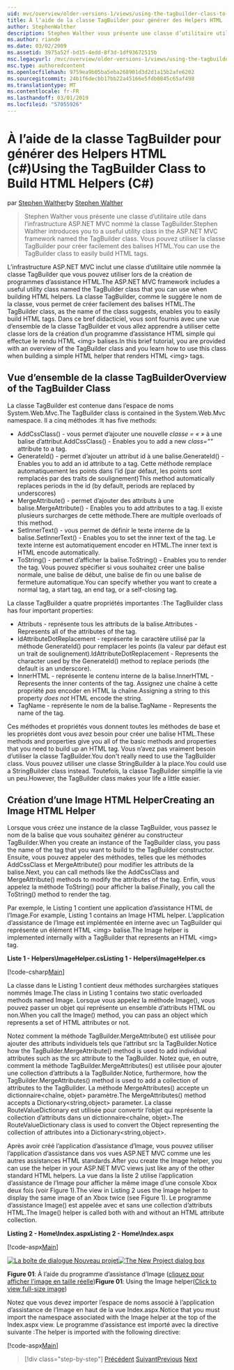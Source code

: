 ```yaml
---
uid: mvc/overview/older-versions-1/views/using-the-tagbuilder-class-to-build-html-helpers-cs
title: À l’aide de la classe TagBuilder pour générer des Helpers HTML (c#) | Microsoft Docs
author: StephenWalther
description: Stephen Walther vous présente une classe d’utilitaire utile dans l’infrastructure ASP.NET MVC nommé la classe TagBuilder. Vous pouvez utiliser la classe TagBuilder pour facilement...
ms.author: riande
ms.date: 03/02/2009
ms.assetid: 3975a52f-bd15-4edd-8f3d-1df93672515b
msc.legacyurl: /mvc/overview/older-versions-1/views/using-the-tagbuilder-class-to-build-html-helpers-cs
msc.type: authoredcontent
ms.openlocfilehash: 9759ea9b05ba5eba268901d3d2d1a15b2afe6202
ms.sourcegitcommit: 24b1f6decbb17bb22a45166e5fdb0845c65af498
ms.translationtype: MT
ms.contentlocale: fr-FR
ms.lasthandoff: 03/01/2019
ms.locfileid: "57055926"
---
```

<a name="using-the-tagbuilder-class-to-build-html-helpers-c"></a><span data-ttu-id="da7a2-104">À l’aide de la classe TagBuilder pour générer des Helpers HTML (c#)</span><span class="sxs-lookup"><span data-stu-id="da7a2-104">Using the TagBuilder Class to Build HTML Helpers (C#)</span></span>
====================
<span data-ttu-id="da7a2-105">par [Stephen Walther](https://github.com/StephenWalther)</span><span class="sxs-lookup"><span data-stu-id="da7a2-105">by [Stephen Walther](https://github.com/StephenWalther)</span></span>

> <span data-ttu-id="da7a2-106">Stephen Walther vous présente une classe d’utilitaire utile dans l’infrastructure ASP.NET MVC nommé la classe TagBuilder.</span><span class="sxs-lookup"><span data-stu-id="da7a2-106">Stephen Walther introduces you to a useful utility class in the ASP.NET MVC framework named the TagBuilder class.</span></span> <span data-ttu-id="da7a2-107">Vous pouvez utiliser la classe TagBuilder pour créer facilement des balises HTML.</span><span class="sxs-lookup"><span data-stu-id="da7a2-107">You can use the TagBuilder class to easily build HTML tags.</span></span>


<span data-ttu-id="da7a2-108">L’infrastructure ASP.NET MVC inclut une classe d’utilitaire utile nommée la classe TagBuilder que vous pouvez utiliser lors de la création de programmes d’assistance HTML.</span><span class="sxs-lookup"><span data-stu-id="da7a2-108">The ASP.NET MVC framework includes a useful utility class named the TagBuilder class that you can use when building HTML helpers.</span></span> <span data-ttu-id="da7a2-109">La classe TagBuilder, comme le suggère le nom de la classe, vous permet de créer facilement des balises HTML.</span><span class="sxs-lookup"><span data-stu-id="da7a2-109">The TagBuilder class, as the name of the class suggests, enables you to easily build HTML tags.</span></span> <span data-ttu-id="da7a2-110">Dans ce bref didacticiel, vous sont fournis avec une vue d’ensemble de la classe TagBuilder et vous allez apprendre à utiliser cette classe lors de la création d’un programme d’assistance HTML simple qui effectue le rendu HTML &lt;img&gt; balises.</span><span class="sxs-lookup"><span data-stu-id="da7a2-110">In this brief tutorial, you are provided with an overview of the TagBuilder class and you learn how to use this class when building a simple HTML helper that renders HTML &lt;img&gt; tags.</span></span>

## <a name="overview-of-the-tagbuilder-class"></a><span data-ttu-id="da7a2-111">Vue d’ensemble de la classe TagBuilder</span><span class="sxs-lookup"><span data-stu-id="da7a2-111">Overview of the TagBuilder Class</span></span>

<span data-ttu-id="da7a2-112">La classe TagBuilder est contenue dans l’espace de noms System.Web.Mvc.</span><span class="sxs-lookup"><span data-stu-id="da7a2-112">The TagBuilder class is contained in the System.Web.Mvc namespace.</span></span> <span data-ttu-id="da7a2-113">Il a cinq méthodes :</span><span class="sxs-lookup"><span data-stu-id="da7a2-113">It has five methods:</span></span>

- <span data-ttu-id="da7a2-114">AddCssClass() - vous permet d’ajouter une nouvelle *classe = « »* à une balise d’attribut.</span><span class="sxs-lookup"><span data-stu-id="da7a2-114">AddCssClass() - Enables you to add a new *class=""* attribute to a tag.</span></span>
- <span data-ttu-id="da7a2-115">GenerateId() - permet d’ajouter un attribut id à une balise.</span><span class="sxs-lookup"><span data-stu-id="da7a2-115">GenerateId() - Enables you to add an id attribute to a tag.</span></span> <span data-ttu-id="da7a2-116">Cette méthode remplace automatiquement les points dans l’id (par défaut, les points sont remplacés par des traits de soulignement)</span><span class="sxs-lookup"><span data-stu-id="da7a2-116">This method automatically replaces periods in the id (by default, periods are replaced by underscores)</span></span>
- <span data-ttu-id="da7a2-117">MergeAttribute() - permet d’ajouter des attributs à une balise.</span><span class="sxs-lookup"><span data-stu-id="da7a2-117">MergeAttribute() - Enables you to add attributes to a tag.</span></span> <span data-ttu-id="da7a2-118">Il existe plusieurs surcharges de cette méthode.</span><span class="sxs-lookup"><span data-stu-id="da7a2-118">There are multiple overloads of this method.</span></span>
- <span data-ttu-id="da7a2-119">SetInnerText() - vous permet de définir le texte interne de la balise.</span><span class="sxs-lookup"><span data-stu-id="da7a2-119">SetInnerText() - Enables you to set the inner text of the tag.</span></span> <span data-ttu-id="da7a2-120">Le texte interne est automatiquement encoder en HTML.</span><span class="sxs-lookup"><span data-stu-id="da7a2-120">The inner text is HTML encode automatically.</span></span>
- <span data-ttu-id="da7a2-121">ToString() - permet d’afficher la balise.</span><span class="sxs-lookup"><span data-stu-id="da7a2-121">ToString() - Enables you to render the tag.</span></span> <span data-ttu-id="da7a2-122">Vous pouvez spécifier si vous souhaitez créer une balise normale, une balise de début, une balise de fin ou une balise de fermeture automatique.</span><span class="sxs-lookup"><span data-stu-id="da7a2-122">You can specify whether you want to create a normal tag, a start tag, an end tag, or a self-closing tag.</span></span>
  

<span data-ttu-id="da7a2-123">La classe TagBuilder a quatre propriétés importantes :</span><span class="sxs-lookup"><span data-stu-id="da7a2-123">The TagBuilder class has four important properties:</span></span>

- <span data-ttu-id="da7a2-124">Attributs - représente tous les attributs de la balise.</span><span class="sxs-lookup"><span data-stu-id="da7a2-124">Attributes - Represents all of the attributes of the tag.</span></span>
- <span data-ttu-id="da7a2-125">IdAttributeDotReplacement - représente le caractère utilisé par la méthode GenerateId() pour remplacer les points (la valeur par défaut est un trait de soulignement).</span><span class="sxs-lookup"><span data-stu-id="da7a2-125">IdAttributeDotReplacement - Represents the character used by the GenerateId() method to replace periods (the default is an underscore).</span></span>
- <span data-ttu-id="da7a2-126">InnerHTML - représente le contenu interne de la balise.</span><span class="sxs-lookup"><span data-stu-id="da7a2-126">InnerHTML - Represents the inner contents of the tag.</span></span> <span data-ttu-id="da7a2-127">Assignez une chaîne à cette propriété *pas* encoder en HTML la chaîne.</span><span class="sxs-lookup"><span data-stu-id="da7a2-127">Assigning a string to this property *does not* HTML encode the string.</span></span>
- <span data-ttu-id="da7a2-128">TagName - représente le nom de la balise.</span><span class="sxs-lookup"><span data-stu-id="da7a2-128">TagName - Represents the name of the tag.</span></span>

<span data-ttu-id="da7a2-129">Ces méthodes et propriétés vous donnent toutes les méthodes de base et les propriétés dont vous avez besoin pour créer une balise HTML.</span><span class="sxs-lookup"><span data-stu-id="da7a2-129">These methods and properties give you all of the basic methods and properties that you need to build up an HTML tag.</span></span> <span data-ttu-id="da7a2-130">Vous n’avez pas vraiment besoin d’utiliser la classe TagBuilder.</span><span class="sxs-lookup"><span data-stu-id="da7a2-130">You don't really need to use the TagBuilder class.</span></span> <span data-ttu-id="da7a2-131">Vous pouvez utiliser une classe StringBuilder à la place.</span><span class="sxs-lookup"><span data-stu-id="da7a2-131">You could use a StringBuilder class instead.</span></span> <span data-ttu-id="da7a2-132">Toutefois, la classe TagBuilder simplifie la vie un peu.</span><span class="sxs-lookup"><span data-stu-id="da7a2-132">However, the TagBuilder class makes your life a little easier.</span></span>

## <a name="creating-an-image-html-helper"></a><span data-ttu-id="da7a2-133">Création d’une Image HTML Helper</span><span class="sxs-lookup"><span data-stu-id="da7a2-133">Creating an Image HTML Helper</span></span>

<span data-ttu-id="da7a2-134">Lorsque vous créez une instance de la classe TagBuilder, vous passez le nom de la balise que vous souhaitez générer au constructeur TagBuilder.</span><span class="sxs-lookup"><span data-stu-id="da7a2-134">When you create an instance of the TagBuilder class, you pass the name of the tag that you want to build to the TagBuilder constructor.</span></span> <span data-ttu-id="da7a2-135">Ensuite, vous pouvez appeler des méthodes, telles que les méthodes AddCssClass et MergeAttribute() pour modifier les attributs de la balise.</span><span class="sxs-lookup"><span data-stu-id="da7a2-135">Next, you can call methods like the AddCssClass and MergeAttribute() methods to modify the attributes of the tag.</span></span> <span data-ttu-id="da7a2-136">Enfin, vous appelez la méthode ToString() pour afficher la balise.</span><span class="sxs-lookup"><span data-stu-id="da7a2-136">Finally, you call the ToString() method to render the tag.</span></span>

<span data-ttu-id="da7a2-137">Par exemple, le Listing 1 contient une application d’assistance HTML de l’Image.</span><span class="sxs-lookup"><span data-stu-id="da7a2-137">For example, Listing 1 contains an Image HTML helper.</span></span> <span data-ttu-id="da7a2-138">L’application d’assistance de l’Image est implémentée en interne avec un TagBuilder qui représente un élément HTML &lt;img&gt; balise.</span><span class="sxs-lookup"><span data-stu-id="da7a2-138">The Image helper is implemented internally with a TagBuilder that represents an HTML &lt;img&gt; tag.</span></span>

<span data-ttu-id="da7a2-139">**Liste 1 - Helpers\ImageHelper.cs**</span><span class="sxs-lookup"><span data-stu-id="da7a2-139">**Listing 1 - Helpers\ImageHelper.cs**</span></span>

[!code-csharp[Main](using-the-tagbuilder-class-to-build-html-helpers-cs/samples/sample1.cs)]

<span data-ttu-id="da7a2-140">La classe dans le Listing 1 contient deux méthodes surchargées statiques nommés Image.</span><span class="sxs-lookup"><span data-stu-id="da7a2-140">The class in Listing 1 contains two static overloaded methods named Image.</span></span> <span data-ttu-id="da7a2-141">Lorsque vous appelez la méthode Image(), vous pouvez passer un objet qui représente un ensemble d’attributs HTML ou non.</span><span class="sxs-lookup"><span data-stu-id="da7a2-141">When you call the Image() method, you can pass an object which represents a set of HTML attributes or not.</span></span>

<span data-ttu-id="da7a2-142">Notez comment la méthode TagBuilder.MergeAttribute() est utilisée pour ajouter des attributs individuels tels que l’attribut src la TagBuilder.</span><span class="sxs-lookup"><span data-stu-id="da7a2-142">Notice how the TagBuilder.MergeAttribute() method is used to add individual attributes such as the src attribute to the TagBuilder.</span></span> <span data-ttu-id="da7a2-143">Notez que, en outre, comment la méthode TagBuilder.MergeAttributes() est utilisée pour ajouter une collection d’attributs à la TagBuilder.</span><span class="sxs-lookup"><span data-stu-id="da7a2-143">Notice, furthermore, how the TagBuilder.MergeAttributes() method is used to add a collection of attributes to the TagBuilder.</span></span> <span data-ttu-id="da7a2-144">La méthode MergeAttributes() accepte un dictionnaire&lt;chaîne, objet&gt; paramètre.</span><span class="sxs-lookup"><span data-stu-id="da7a2-144">The MergeAttributes() method accepts a Dictionary&lt;string,object&gt; parameter.</span></span> <span data-ttu-id="da7a2-145">La classe RouteValueDictionary est utilisée pour convertir l’objet qui représente la collection d’attributs dans un dictionnaire&lt;chaîne, objet&gt;.</span><span class="sxs-lookup"><span data-stu-id="da7a2-145">The RouteValueDictionary class is used to convert the Object representing the collection of attributes into a Dictionary&lt;string,object&gt;.</span></span>

<span data-ttu-id="da7a2-146">Après avoir créé l’application d’assistance d’Image, vous pouvez utiliser l’application d’assistance dans vos vues ASP.NET MVC comme une les autres assistances HTML standards.</span><span class="sxs-lookup"><span data-stu-id="da7a2-146">After you create the Image helper, you can use the helper in your ASP.NET MVC views just like any of the other standard HTML helpers.</span></span> <span data-ttu-id="da7a2-147">La vue dans la liste 2 utilise l’application d’assistance de l’Image pour afficher la même image d’une console Xbox deux fois (voir Figure 1).</span><span class="sxs-lookup"><span data-stu-id="da7a2-147">The view in Listing 2 uses the Image helper to display the same image of an Xbox twice (see Figure 1).</span></span> <span data-ttu-id="da7a2-148">Le programme d’assistance Image() est appelée avec et sans une collection d’attributs HTML.</span><span class="sxs-lookup"><span data-stu-id="da7a2-148">The Image() helper is called both with and without an HTML attribute collection.</span></span>

<span data-ttu-id="da7a2-149">**Listing 2 - Home\Index.aspx**</span><span class="sxs-lookup"><span data-stu-id="da7a2-149">**Listing 2 - Home\Index.aspx**</span></span>

[!code-aspx[Main](using-the-tagbuilder-class-to-build-html-helpers-cs/samples/sample2.aspx)]


<span data-ttu-id="da7a2-150">[![La boîte de dialogue Nouveau projet](using-the-tagbuilder-class-to-build-html-helpers-cs/_static/image1.jpg)](using-the-tagbuilder-class-to-build-html-helpers-cs/_static/image1.png)</span><span class="sxs-lookup"><span data-stu-id="da7a2-150">[![The New Project dialog box](using-the-tagbuilder-class-to-build-html-helpers-cs/_static/image1.jpg)](using-the-tagbuilder-class-to-build-html-helpers-cs/_static/image1.png)</span></span>

<span data-ttu-id="da7a2-151">**Figure 01**: À l’aide du programme d’assistance d’Image ([cliquez pour afficher l’image en taille réelle](using-the-tagbuilder-class-to-build-html-helpers-cs/_static/image2.png))</span><span class="sxs-lookup"><span data-stu-id="da7a2-151">**Figure 01**: Using the Image helper([Click to view full-size image](using-the-tagbuilder-class-to-build-html-helpers-cs/_static/image2.png))</span></span>


<span data-ttu-id="da7a2-152">Notez que vous devez importer l’espace de noms associé à l’application d’assistance de l’Image en haut de la vue Index.aspx.</span><span class="sxs-lookup"><span data-stu-id="da7a2-152">Notice that you must import the namespace associated with the Image helper at the top of the Index.aspx view.</span></span> <span data-ttu-id="da7a2-153">Le programme d’assistance est importé avec la directive suivante :</span><span class="sxs-lookup"><span data-stu-id="da7a2-153">The helper is imported with the following directive:</span></span>

[!code-aspx[Main](using-the-tagbuilder-class-to-build-html-helpers-cs/samples/sample3.aspx)]

> [!div class="step-by-step"]
> <span data-ttu-id="da7a2-154">[Précédent](creating-custom-html-helpers-cs.md)
> [Suivant](creating-page-layouts-with-view-master-pages-cs.md)</span><span class="sxs-lookup"><span data-stu-id="da7a2-154">[Previous](creating-custom-html-helpers-cs.md)
[Next](creating-page-layouts-with-view-master-pages-cs.md)</span></span>
